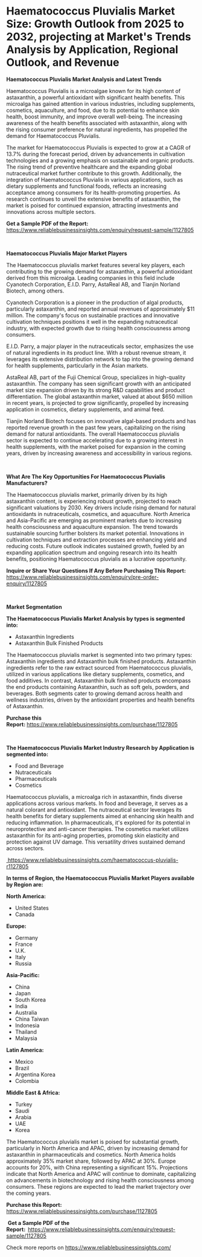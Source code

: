 <p><h1>Haematococcus Pluvialis Market Size: Growth Outlook from 2025 to 2032, projecting at Market's Trends Analysis by Application, Regional Outlook, and Revenue</h1></p><p><strong>Haematococcus Pluvialis Market Analysis and Latest Trends</strong></p>
<p><p>Haematococcus Pluvialis is a microalgae known for its high content of astaxanthin, a powerful antioxidant with significant health benefits. This microalga has gained attention in various industries, including supplements, cosmetics, aquaculture, and food, due to its potential to enhance skin health, boost immunity, and improve overall well-being. The increasing awareness of the health benefits associated with astaxanthin, along with the rising consumer preference for natural ingredients, has propelled the demand for Haematococcus Pluvialis.</p><p>The market for Haematococcus Pluvialis is expected to grow at a CAGR of 13.7% during the forecast period, driven by advancements in cultivation technologies and a growing emphasis on sustainable and organic products. The rising trend of preventive healthcare and the expanding global nutraceutical market further contribute to this growth. Additionally, the integration of Haematococcus Pluvialis in various applications, such as dietary supplements and functional foods, reflects an increasing acceptance among consumers for its health-promoting properties. As research continues to unveil the extensive benefits of astaxanthin, the market is poised for continued expansion, attracting investments and innovations across multiple sectors.</p></p>
<p><strong>Get a Sample PDF of the Report:&nbsp;</strong> <a href="https://www.reliablebusinessinsights.com/enquiry/request-sample/1127805?utm_campaign=2318&utm_medium=2&utm_source=Github&utm_content=ia&utm_term=06032025&utm_id=haematococcus-pluvialis">https://www.reliablebusinessinsights.com/enquiry/request-sample/1127805</a></p>
<p>&nbsp;</p>
<p><strong>Haematococcus Pluvialis Major Market Players</strong></p>
<p><p>The Haematococcus pluvialis market features several key players, each contributing to the growing demand for astaxanthin, a powerful antioxidant derived from this microalga. Leading companies in this field include Cyanotech Corporation, E.I.D. Parry, AstaReal AB, and Tianjin Norland Biotech, among others.</p><p>Cyanotech Corporation is a pioneer in the production of algal products, particularly astaxanthin, and reported annual revenues of approximately $11 million. The company's focus on sustainable practices and innovative cultivation techniques positions it well in the expanding nutraceutical industry, with expected growth due to rising health consciousness among consumers.</p><p>E.I.D. Parry, a major player in the nutraceuticals sector, emphasizes the use of natural ingredients in its product line. With a robust revenue stream, it leverages its extensive distribution network to tap into the growing demand for health supplements, particularly in the Asian markets.</p><p>AstaReal AB, part of the Fuji Chemical Group, specializes in high-quality astaxanthin. The company has seen significant growth with an anticipated market size expansion driven by its strong R&D capabilities and product differentiation. The global astaxanthin market, valued at about $650 million in recent years, is projected to grow significantly, propelled by increasing application in cosmetics, dietary supplements, and animal feed.</p><p>Tianjin Norland Biotech focuses on innovative algal-based products and has reported revenue growth in the past few years, capitalizing on the rising demand for natural antioxidants. The overall Haematococcus pluvialis sector is expected to continue accelerating due to a growing interest in health supplements, with the market poised for expansion in the coming years, driven by increasing awareness and accessibility in various regions.</p></p>
<p>&nbsp;</p>
<p><strong>What Are The Key Opportunities For Haematococcus Pluvialis Manufacturers?</strong></p>
<p><p>The Haematococcus pluvialis market, primarily driven by its high astaxanthin content, is experiencing robust growth, projected to reach significant valuations by 2030. Key drivers include rising demand for natural antioxidants in nutraceuticals, cosmetics, and aquaculture. North America and Asia-Pacific are emerging as prominent markets due to increasing health consciousness and aquaculture expansion. The trend towards sustainable sourcing further bolsters its market potential. Innovations in cultivation techniques and extraction processes are enhancing yield and reducing costs. Future outlook indicates sustained growth, fueled by an expanding application spectrum and ongoing research into its health benefits, positioning Haematococcus pluvialis as a lucrative opportunity.</p></p>
<p><strong>Inquire or Share Your Questions If Any Before Purchasing This Report:</strong> <a href="https://www.reliablebusinessinsights.com/enquiry/pre-order-enquiry/1127805?utm_campaign=2318&utm_medium=2&utm_source=Github&utm_content=ia&utm_term=06032025&utm_id=haematococcus-pluvialis">https://www.reliablebusinessinsights.com/enquiry/pre-order-enquiry/1127805</a></p>
<p>&nbsp;</p>
<p><strong>Market Segmentation</strong></p>
<p><strong>The Haematococcus Pluvialis Market Analysis by types is segmented into:</strong></p>
<p><ul><li>Astaxanthin Ingredients</li><li>Astaxanthin Bulk Finished Products</li></ul></p>
<p><p>The Haematococcus pluvialis market is segmented into two primary types: Astaxanthin ingredients and Astaxanthin bulk finished products. Astaxanthin ingredients refer to the raw extract sourced from Haematococcus pluvialis, utilized in various applications like dietary supplements, cosmetics, and food additives. In contrast, Astaxanthin bulk finished products encompass the end products containing Astaxanthin, such as soft gels, powders, and beverages. Both segments cater to growing demand across health and wellness industries, driven by the antioxidant properties and health benefits of Astaxanthin.</p></p>
<p><strong>Purchase this Report:&nbsp;</strong><a href="https://www.reliablebusinessinsights.com/purchase/1127805?utm_campaign=2318&utm_medium=2&utm_source=Github&utm_content=ia&utm_term=06032025&utm_id=haematococcus-pluvialis">https://www.reliablebusinessinsights.com/purchase/1127805</a></p>
<p>&nbsp;</p>
<p><strong>The Haematococcus Pluvialis Market Industry Research by Application is segmented into:</strong></p>
<p><ul><li>Food and Beverage</li><li>Nutraceuticals</li><li>Pharmaceuticals</li><li>Cosmetics</li></ul></p>
<p><p>Haematococcus pluvialis, a microalga rich in astaxanthin, finds diverse applications across various markets. In food and beverage, it serves as a natural colorant and antioxidant. The nutraceutical sector leverages its health benefits for dietary supplements aimed at enhancing skin health and reducing inflammation. In pharmaceuticals, it's explored for its potential in neuroprotective and anti-cancer therapies. The cosmetics market utilizes astaxanthin for its anti-aging properties, promoting skin elasticity and protection against UV damage. This versatility drives sustained demand across sectors.</p></p>
<p><a href="https://www.reliablebusinessinsights.com/haematococcus-pluvialis-r1127805?utm_campaign=2318&utm_medium=2&utm_source=Github&utm_content=ia&utm_term=06032025&utm_id=haematococcus-pluvialis">&nbsp;https://www.reliablebusinessinsights.com/haematococcus-pluvialis-r1127805</a></p>
<p><strong>In terms of Region, the Haematococcus Pluvialis Market Players available by Region are:</strong></p>
<p>
    <p> <strong> North America: </strong>
        <ul>
            <li>United States</li>
            <li>Canada</li>
        </ul>
        </p> 
    <p> <strong> Europe: </strong>
        <ul>
            <li>Germany</li>
            <li>France</li>
            <li>U.K.</li>
            <li>Italy</li>
            <li>Russia</li>
        </ul>
        </p> 
    <p> <strong> Asia-Pacific: </strong>
        <ul>
            <li>China</li>
            <li>Japan</li>
            <li>South Korea</li>
            <li>India</li>
            <li>Australia</li>
            <li>China Taiwan</li>
            <li>Indonesia</li>
            <li>Thailand</li>
            <li>Malaysia</li>
        </ul>
        </p> 
    <p> <strong> Latin America: </strong>
        <ul>
            <li>Mexico</li>
            <li>Brazil</li>
            <li>Argentina Korea</li>
            <li>Colombia</li>
        </ul>
        </p> 
    <p> <strong> Middle East & Africa: </strong>
        <ul>
            <li>Turkey</li>
            <li>Saudi</li>
            <li>Arabia</li>
            <li>UAE</li>
            <li>Korea</li>
        </ul>
    </p>
    </p>
<p><p>The Haematococcus pluvialis market is poised for substantial growth, particularly in North America and APAC, driven by increasing demand for astaxanthin in pharmaceuticals and cosmetics. North America holds approximately 35% market share, followed by APAC at 30%. Europe accounts for 20%, with China representing a significant 15%. Projections indicate that North America and APAC will continue to dominate, capitalizing on advancements in biotechnology and rising health consciousness among consumers. These regions are expected to lead the market trajectory over the coming years.</p></p>
<p><strong>Purchase this Report: </strong><a href="https://www.reliablebusinessinsights.com/purchase/1127805?utm_campaign=2318&utm_medium=2&utm_source=Github&utm_content=ia&utm_term=06032025&utm_id=haematococcus-pluvialis">https://www.reliablebusinessinsights.com/purchase/1127805</a></p>
<p>&nbsp;<strong>Get a Sample PDF of the Report:&nbsp;&nbsp;</strong><a href="https://www.reliablebusinessinsights.com/enquiry/request-sample/1127805?utm_campaign=2318&utm_medium=2&utm_source=Github&utm_content=ia&utm_term=06032025&utm_id=haematococcus-pluvialis">https://www.reliablebusinessinsights.com/enquiry/request-sample/1127805</a></p>
<p><strong></strong></p>
<p>Check more reports on <a href="https://www.reliablebusinessinsights.com/?utm_campaign=2318&utm_medium=2&utm_source=Github&utm_content=ia&utm_term=06032025&utm_id=haematococcus-pluvialis">https://www.reliablebusinessinsights.com/</a></p>